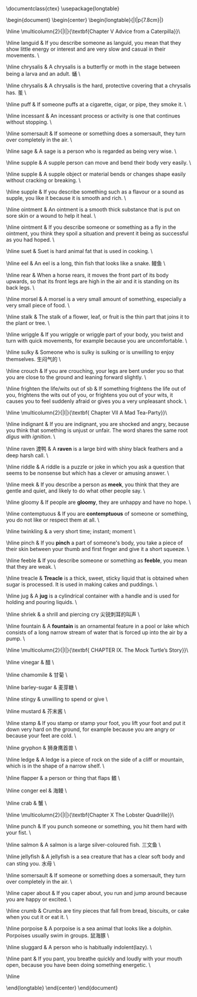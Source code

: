 \documentclass{ctex}
\usepackage{longtable}

\begin{document}
\begin{center}
\begin{longtable}{|l|p{7.8cm}|}

\hline
\multicolumn{2}{|l|}{\textbf{Chapter V Advice from a Caterpilla}}\\

\hline
languid
&
If you describe someone as languid, you mean that they show little energy or interest and are very slow and casual in their movements.
\\

\hline
chrysalis
&
A chrysalis is a butterfly or moth in the stage between being a larva and an adult. 蛹
\\

\hline
chrysalis
&
A chrysalis is the hard, protective covering that a chrysalis has. 茧
\\


\hline
puff
&
If someone puffs at a cigarette, cigar, or pipe, they smoke it.
\\

\hline
incessant
&
An incessant process or activity is one that continues without stopping.
\\

\hline
somersault
&
If someone or something does a somersault, they turn over completely in the air.
\\

\hline
sage
&
A sage is a person who is regarded as being very wise.
\\

\hline
supple
&
A supple person can move and bend their body very easily.
\\

\hline
supple
&
A supple object or material bends or changes shape easily without cracking or breaking.
\\

\hline
supple
&
If you describe something such as a flavour or a sound as supple, you like it because it is smooth and rich.
\\


\hline
ointment
&
An ointment is a smooth thick substance that is put on sore skin or a wound to help it heal.
\\

\hline
ointment
&
If you describe someone or something as a fly in the ointment, you think they spoil a situation and prevent it being as successful as you had hoped.
\\


\hline
suet
&
Suet is hard animal fat that is used in cooking.
\\


\hline
eel
&
An eel is a long, thin fish that looks like a snake. 鳗鱼
\\

\hline
rear
&
When a horse rears, it moves the front part of its body upwards, so that its front legs are high in the air and it is standing on its back legs.
\\

\hline
morsel
&
A morsel is a very small amount of something, especially a very small piece of food.
\\

\hline
stalk
&
The stalk of a flower, leaf, or fruit is the thin part that joins it to the plant or tree.
\\

\hline
wriggle
&
If you wriggle or wriggle part of your body, you twist and turn with quick movements, for example because you are uncomfortable.
\\

\hline
sulky
&
Someone who is sulky is sulking or is unwilling to enjoy themselves. 生闷气的
\\

\hline
crouch
&
If you are crouching, your legs are bent under you so that you are close to the ground and leaning forward slightly.
\\

\hline
frighten the life/wits out of sb
&
If something frightens the life out of you, frightens the wits out of you, or frightens you out of your wits, it causes you to feel suddenly afraid or gives you a very unpleasant shock.
\\

\hline
\multicolumn{2}{|l|}{\textbf{ Chapter VII A Mad Tea-Party}}\\

\hline
indignant
&
If you are indignant, you are shocked and angry, because you think that something is unjust or unfair. The word shares the same root _digus_ with _ignition_.
\\

\hline
raven 渡鸭
&
A **raven** is a large bird with shiny black feathers and a deep harsh call.
\\

\hline
riddle
&
A riddle is a puzzle or joke in which you ask a question that seems to be nonsense but which has a clever or amusing answer.
\\

\hline
meek
&
If you describe a person as **meek**, you think that they are gentle and quiet, and likely to do what other people say.
\\

\hline
gloomy
&
If people are **gloomy**, they are unhappy and have no hope.
\\

\hline
contemptuous
&
If you are **contemptuous** of someone or something, you do not like or respect them at all.
\\

\hline
twinkling
&
a very short time; instant; moment
\\

\hline
pinch
&
If you **pinch** a part of someone's body, you take a piece of their skin between your thumb and first finger and give it a short squeeze.
\\

\hline
feeble
&
If you describe someone or something as **feeble**, you mean that they are weak.
\\

\hline
treacle
&
**Treacle** is a thick, sweet, sticky liquid that is obtained when sugar is processed. It is used in making cakes and puddings.
\\

\hline
jug
&
A **jug** is a cylindrical container with a handle and is used for holding and pouring liquids.
\\

\hline
shriek
&
a shrill and piercing cry 尖锐刺耳的叫声
\\

\hline
fountain
&
A **fountain** is an ornamental feature in a pool or lake which consists of a long narrow stream of water that is forced up into the air by a pump.
\\

\hline
\multicolumn{2}{|l|}{\textbf{ CHAPTER IX. The Mock Turtle’s Story}}\\

\hline
vinegar
&
醋
\\

\hline
chamomile
&
甘菊
\\

\hline
barley-sugar
&
麦芽糖
\\

\hline
stingy
&
unwilling to spend or give
\\

\hline
mustard
&
芥末酱
\\

\hline
stamp
&
If you stamp or stamp your foot, you lift your foot and put it down very hard on the ground, for example because you are angry or because your feet are cold.
\\

\hline
gryphon
&
狮身鹰首兽
\\

\hline
ledge
&
A ledge is a piece of rock on the side of a cliff or mountain, which is in the shape of a narrow shelf.
\\

\hline
flapper
&
a person or thing that flaps 鳍
\\

\hline
conger eel
&
海鳗
\\

\hline
crab
&
蟹
\\

\hline
\multicolumn{2}{|l|}{\textbf{Chapter X The Lobster Quadrille}}\\

\hline
punch
&
If you punch someone or something, you hit them hard with your fist.
\\

\hline
salmon
&
A salmon is a large silver-coloured fish. 三文鱼
\\

\hline
jellyfish
&
A jellyfish is a sea creature that has a clear soft body and can sting you. 水母
\\

\hline
somersault
&
If someone or something does a somersault, they turn over completely in the air.
\\

\hline
caper about
&
If you caper about, you run and jump around because you are happy or excited.
\\

\hline
crumb
&
Crumbs are tiny pieces that fall from bread, biscuits, or cake when you cut it or eat it.
\\

\hline
porpoise
&
A porpoise is a sea animal that looks like a dolphin. Porpoises usually swim in groups. 鼠海豚
\\

\hline
sluggard
&
A person who is habitually indolent(lazy).
\\

\hline
pant
&
If you pant, you breathe quickly and loudly with your mouth open, because you have been doing something energetic.
\\

\hline

\end{longtable}
\end{center}
\end{document}
